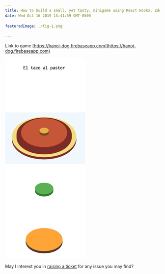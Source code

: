 ```yaml
---
title: How to build a small, yet tasty, minigame using React Hooks, Zdog and Tone.js
date: Wed Oct 16 2019 15:41:59 GMT-0500

featuredImage: ./fig-1.png

---
```




Link to game [https://hanoi-dog.firebaseapp.com](https://hanoi-dog.firebaseapp.com)

![Untitled taco game](fig1.png)

May I interest you in [raising a ticket](https://github.com/vzalberto/trompo/issues/new) for any issue you may find?
